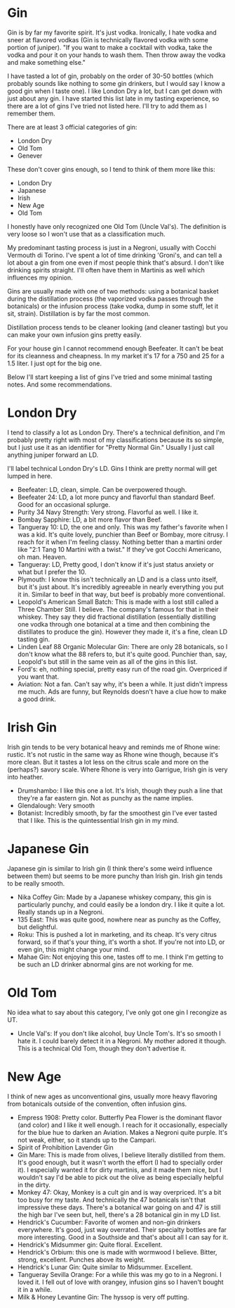 # Gin

Gin is by far my favorite spirit. It's just vodka. Ironically, I hate vodka and
sneer at flavored vodkas (Gin is technically flavored vodka with some portion of
juniper). "If you want to make a cocktail with vodka, take the vodka and pour it
on your hands to wash them. Then throw away the vodka and make something else."

I have tasted a lot of gin, probably on the order of 30-50 bottles (which
probably sounds like nothing to some gin drinkers, but I would say I know a good
gin when I taste one). I like London Dry a lot, but I can get down with just
about any gin. I have started this list late in my tasting experience, so there
are a lot of gins I've tried not listed here. I'll try to add them as I remember
them.

There are at least 3 official categories of gin:

- London Dry
- Old Tom
- Genever

These don't cover gins enough, so I tend to think of them more like this:

- London Dry
- Japanese
- Irish
- New Age
- Old Tom

I honestly have only recognized one Old Tom (Uncle Val's). The definition is
very loose so I won't use that as a classification much.

My predominant tasting process is just in a Negroni, usually with Cocchi
Vermouth di Torino. I've spent a lot of time drinking 'Groni's, and can tell a
lot about a gin from one even if most people think that's absurd. I don't like
drinking spirits straight. I'll often have them in Martinis as well which
influences my opinion.

Gins are usually made with one of two methods: using a botanical basket during
the distillation process (the vaporized vodka passes through the botanicals) or
the infusion process (take vodka, dump in some stuff, let it sit, strain).
Distillation is by far the most common.

Distillation process tends to be cleaner looking (and cleaner tasting) but you
can make your own infusion gins pretty easily.

For your house gin I cannot recommend enough Beefeater. It can't be beat for its
cleanness and cheapness. In my market it's 17 for a 750 and 25 for a 1.5 liter.
I just opt for the big one.

Below I'll start keeping a list of gins I've tried and some minimal tasting
notes. And some recommendations.

# London Dry

I tend to classify a lot as London Dry. There's a technical definition, and I'm
probably pretty right with most of my classifications because its so simple, but
I just use it as an identifier for "Pretty Normal Gin." Usually I just call
anything juniper forward an LD.

I'll label technical London Dry's LD. Gins I think are pretty normal will get
lumped in here.

- Beefeater: LD, clean, simple. Can be overpowered though.
- Beefeater 24: LD, a lot more puncy and flavorful than standard Beef. Good for
  an occasional splurge.
- Purity 34 Navy Strength: Very strong. Flavorful as well. I like it.
- Bombay Sapphire: LD, a bit more flavor than Beef.
- Tangueray 10: LD, the one and only. This was my father's favorite when I was a
  kid. It's quite lovely, punchier than Beef or Bombay, more citrusy. I reach
  for it when I'm feeling classy. Nothing better than a martini order like "2:1
  Tang 10 Martini with a twist." If they've got Cocchi Americano, oh man.
  Heaven.
- Tangueray: LD, Pretty good, I don't know if it's just status anxiety or what
  but I prefer the 10.
- Plymouth: I know this isn't technically an LD and is a class unto itself, but
  it's just about. It's incredibly agreeable in nearly everything you put it in.
  Similar to beef in that way, but beef is probably more conventional.
- Leopold's American Small Batch: This is made with a lost still called a Three
  Chamber Still. I believe. The company's famous for that in their whiskey. They
  say they did fractional distillation (essentially distilling one vodka through
  one botanical at a time and then combining the distillates to produce the
  gin). However they made it, it's a fine, clean LD tasting gin.
- Linden Leaf 88 Organic Molecular Gin: There are only 28 botanicals, so I don't
  know what the 88 refers to, but it's quite good. Punchier than, say, Leopold's
  but still in the same vein as all of the gins in this list.
- Ford's: eh, nothing special, pretty easy run of the road gin. Overpriced if
  you want that.
- Aviation: Not a fan. Can't say why, it's been a while. It just didn't impress
  me much. Ads are funny, but Reynolds doesn't have a clue how to make a good
  drink.

# Irish Gin

Irish gin tends to be very botanical heavy and reminds me of Rhone wine: rustic.
It's not rustic in the same way as Rhone wine though, because it's more clean.
But it tastes a lot less on the citrus scale and more on the (perhaps?) savory
scale. Where Rhone is very into Garrigue, Irish gin is very into heather.

- Drumshambo: I like this one a lot. It's Irish, though they push a line that
  they're a far eastern gin. Not as punchy as the name implies.
- Glendalough: Very smooth
- Botanist: Incredibly smooth, by far the smoothest gin I've ever tasted that I
  like. This is the quintessential Irish gin in my mind.

# Japanese Gin

Japanese gin is similar to Irish gin (I think there's some weird influence
between them) but seems to be more punchy than Irish gin. Irish gin tends to be
really smooth.

- Nika Coffey Gin: Made by a Japanese whiskey company, this gin is particularly
  punchy, and could easily be a london dry. I like it quite a lot. Really stands
  up in a Negroni.
- 135 East: This was quite good, nowhere near as punchy as the Coffey, but
  delightful.
- Roku: This is pushed a lot in marketing, and its cheap. It's very citrus
  forward, so if that's your thing, it's worth a shot. If you're not into LD, or
  even gin, this might change your mind.
- Mahae Gin: Not enjoying this one, tastes off to me. I think I'm getting to be
  such an LD drinker abnormal gins are not working for me.

# Old Tom

No idea what to say about this category, I've only got one gin I recongize as
UT.

- Uncle Val's: If you don't like alcohol, buy Uncle Tom's. It's so smooth I hate
  it. I could barely detect it in a Negroni. My mother adored it though. This is
  a technical Old Tom, though they don't advertise it.

# New Age

I think of new ages as unconventional gins, usually more heavy flavoring from
botanicals outside of the convention, often infusion gins.

- Empress 1908: Pretty color. Butterfly Pea Flower is the dominant flavor (and
  color) and I like it well enough. I reach for it occasionally, especially for
  the blue hue to darken an Aviation. Makes a Negroni quite purple. It's not
  weak, either, so it stands up to the Campari.
- Spirit of Prohibition Lavender Gin
- Gin Mare: This is made from olives, I believe literally distilled from them.
  It's good enough, but it wasn't worth the effort (I had to specially order
  it). I especially wanted it for dirty martinis, and it made them nice, but I
  wouldn't say I'd be able to pick out the olive as being especially helpful in
  the dirty.
- Monkey 47: Okay, Monkey is a cult gin and is way overpriced. It's a bit too
  busy for my taste. And technically the 47 botanicals isn't that impressive
  these days. There's a botanical war going on and 47 is still the high bar I've
  seen but, hell, there's a 28 botanical gin in my LD list.
- Hendrick's Cucumber: Favorite of women and non-gin drinkers everywhere. It's
  good, just way overrated. Their specialty bottles are far more interesting.
  Good in a Southside and that's about all I can say for it.
- Hendrick's Midsummer gin: Quite floral. Excellent.
- Hendrick's Orbium: this one is made with wormwood I believe. Bitter, strong,
  excellent. Punches above its weight.
- Hendrick's Lunar Gin: Quite similar to Midsummer. Excellent.
- Tangueray Sevilla Orange: For a while this was my go to in a Negroni. I loved
  it. I fell out of love with orangey, infusion gins so I haven't bought it in a
  while.
- Milk & Honey Levantine Gin: The hyssop is very off putting.
